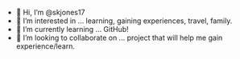 - 👋 Hi, I’m @skjones17
- 👀 I’m interested in ... learning, gaining experiences, travel, family.
- 🌱 I’m currently learning ... GitHub!
- 💞️ I’m looking to collaborate on ... project that will help me gain experience/learn.


<!---
skjones17/skjones17 is a ✨ special ✨ repository because its `README.md` (this file) appears on your GitHub profile.
You can click the Preview link to take a look at your changes.
--->
